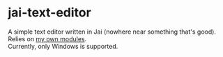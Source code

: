 # jai-text-editor
A simple text editor written in Jai (nowhere near something that's good).  
Relies on [my own modules](https://github.com/ostef/jai-modules).  
Currently, only Windows is supported.

